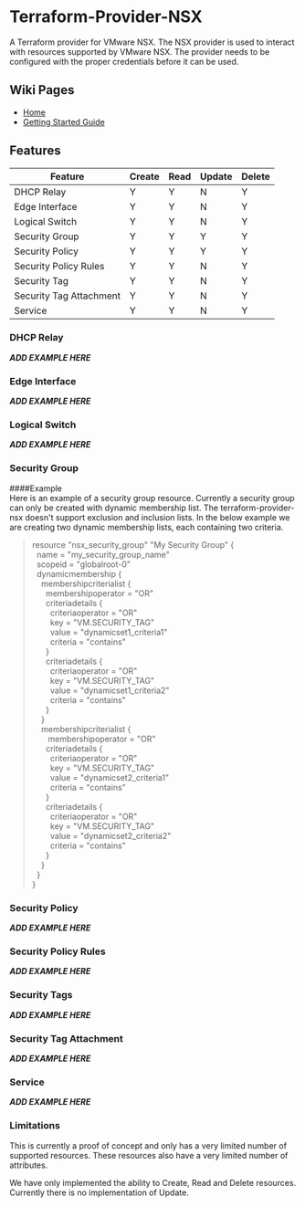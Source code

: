 # Terraform-Provider-NSX

A Terraform provider for VMware NSX.  The NSX provider is used to interact
with resources supported by VMware NSX.  The provider needs to be configured
with the proper credentials before it can be used.

## Wiki Pages
* [Home](https://github.com/sky-uk/terraform-provider-nsx/wiki)
* [Getting Started Guide](https://github.com/sky-uk/terraform-provider-nsx/wiki/Getting-Started-Guide)

## Features
| Feature                 | Create | Read  | Update  | Delete |
|-------------------------|--------|-------|---------|--------|
| DHCP Relay              |   Y    |   Y   |    N    |   Y    |
| Edge Interface          |   Y    |   Y   |    N    |   Y    |
| Logical Switch          |   Y    |   Y   |    N    |   Y    |
| Security Group          |   Y    |   Y   |    Y    |   Y    |
| Security Policy         |   Y    |   Y   |    Y    |   Y    |
| Security Policy Rules   |   Y    |   Y   |    N    |   Y    |
| Security Tag            |   Y    |   Y   |    N    |   Y    |
| Security Tag Attachment |   Y    |   Y   |    N    |   Y    |
| Service                 |   Y    |   Y   |    N    |   Y    |

### DHCP Relay
***ADD EXAMPLE HERE***

### Edge Interface
***ADD EXAMPLE HERE***

### Logical Switch
***ADD EXAMPLE HERE***

### Security Group

####Example  
Here is an example of a security group resource. Currently a security group can only be created with dynamic membership list. The terraform-provider-nsx doesn't support exclusion and inclusion lists.
In the below example we are creating two dynamic membership lists, each containing two criteria.  
> resource "nsx_security_group" "My Security Group" {  
  &nbsp;&nbsp;name = "my_security_group_name"  
  &nbsp;&nbsp;scopeid = "globalroot-0"  
  &nbsp;&nbsp;dynamicmembership {  
  &nbsp;&nbsp;&nbsp;&nbsp;membershipcriterialist {  
  &nbsp;&nbsp;&nbsp;&nbsp;&nbsp;&nbsp;membershipoperator = "OR"  
  &nbsp;&nbsp;&nbsp;&nbsp;&nbsp;&nbsp;criteriadetails {  
  &nbsp;&nbsp;&nbsp;&nbsp;&nbsp;&nbsp;&nbsp;&nbsp;criteriaoperator = "OR"  
  &nbsp;&nbsp;&nbsp;&nbsp;&nbsp;&nbsp;&nbsp;&nbsp;key = "VM.SECURITY_TAG"  
  &nbsp;&nbsp;&nbsp;&nbsp;&nbsp;&nbsp;&nbsp;&nbsp;value = "dynamicset1_criteria1"  
  &nbsp;&nbsp;&nbsp;&nbsp;&nbsp;&nbsp;&nbsp;&nbsp;criteria = "contains"  
  &nbsp;&nbsp;&nbsp;&nbsp;&nbsp;&nbsp;}  
  &nbsp;&nbsp;&nbsp;&nbsp;&nbsp;&nbsp;criteriadetails {  
  &nbsp;&nbsp;&nbsp;&nbsp;&nbsp;&nbsp;&nbsp;&nbsp;criteriaoperator = "OR"  
  &nbsp;&nbsp;&nbsp;&nbsp;&nbsp;&nbsp;&nbsp;&nbsp;key = "VM.SECURITY_TAG"  
  &nbsp;&nbsp;&nbsp;&nbsp;&nbsp;&nbsp;&nbsp;&nbsp;value = "dynamicset1_criteria2"  
  &nbsp;&nbsp;&nbsp;&nbsp;&nbsp;&nbsp;&nbsp;&nbsp;criteria = "contains"  
  &nbsp;&nbsp;&nbsp;&nbsp;&nbsp;&nbsp;}  
  &nbsp;&nbsp;&nbsp;&nbsp;}  
  &nbsp;&nbsp;&nbsp;&nbsp;membershipcriterialist {  
  &nbsp;&nbsp;&nbsp;&nbsp;&nbsp;&nbsp;          membershipoperator = "OR"  
  &nbsp;&nbsp;&nbsp;&nbsp;&nbsp;&nbsp;criteriadetails {  
  &nbsp;&nbsp;&nbsp;&nbsp;&nbsp;&nbsp;&nbsp;&nbsp;criteriaoperator = "OR"  
  &nbsp;&nbsp;&nbsp;&nbsp;&nbsp;&nbsp;&nbsp;&nbsp;key = "VM.SECURITY_TAG"  
  &nbsp;&nbsp;&nbsp;&nbsp;&nbsp;&nbsp;&nbsp;&nbsp;value = "dynamicset2_criteria1"  
  &nbsp;&nbsp;&nbsp;&nbsp;&nbsp;&nbsp;&nbsp;&nbsp;criteria = "contains"  
  &nbsp;&nbsp;&nbsp;&nbsp;&nbsp;&nbsp;}  
  &nbsp;&nbsp;&nbsp;&nbsp;&nbsp;&nbsp;criteriadetails {  
  &nbsp;&nbsp;&nbsp;&nbsp;&nbsp;&nbsp;&nbsp;&nbsp;criteriaoperator = "OR"  
  &nbsp;&nbsp;&nbsp;&nbsp;&nbsp;&nbsp;&nbsp;&nbsp;key = "VM.SECURITY_TAG"  
  &nbsp;&nbsp;&nbsp;&nbsp;&nbsp;&nbsp;&nbsp;&nbsp;value = "dynamicset2_criteria2"  
  &nbsp;&nbsp;&nbsp;&nbsp;&nbsp;&nbsp;&nbsp;&nbsp;criteria = "contains"  
  &nbsp;&nbsp;&nbsp;&nbsp;&nbsp;&nbsp;}  
  &nbsp;&nbsp;&nbsp;&nbsp;}  
  &nbsp;&nbsp;}  
}  


### Security Policy
***ADD EXAMPLE HERE***

### Security Policy Rules
***ADD EXAMPLE HERE***

### Security Tags
***ADD EXAMPLE HERE***

### Security Tag Attachment
***ADD EXAMPLE HERE***

### Service
***ADD EXAMPLE HERE***


### Limitations

This is currently a proof of concept and only has a very limited number of
supported resources.  These resources also have a very limited number
of attributes.

We have only implemented the ability to Create, Read and Delete resources.
Currently there is no implementation of Update.

